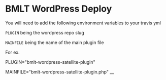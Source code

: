 # BMLT WordPress Deploy

You will need to add the following environment variables to your travis yml

`PLUGIN` being the wordpress repo slug

`MAINFILE` being the name of the main plugin file

For ex.

PLUGIN="bmlt-wordpress-satellite-plugin"

MAINFILE="bmlt-wordpress-satellite-plugin.php"
__